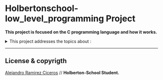 # Holbertonschool-low_level_programming Project

**This project is focused on the C programming language and how it works.**

<details>
<summary>This project addresses the topics about :</summary>
<br>

- [C Hello_World](https://github.com/FatChicken277/holbertonschool-low_level_programming/tree/master/0x00-hello_world)
- [C Variables, if, else, while](https://github.com/FatChicken277/holbertonschool-low_level_programming/tree/master/0x01-variables_if_else_while)
- [C Functions, nested loops](https://github.com/FatChicken277/holbertonschool-low_level_programming/tree/master/0x02-functions_nested_loops)
- [C Debugging](https://github.com/FatChicken277/holbertonschool-low_level_programming/tree/master/0x03-debugging)
- [C More functions, more nested loops](https://github.com/FatChicken277/holbertonschool-low_level_programming/tree/master/0x04-more_functions_nested_loops)
- [C Pointers, arrays and strings](https://github.com/FatChicken277/holbertonschool-low_level_programming/tree/master/0x05-pointers_arrays_strings)
- [C More pointers, arrays and strings](https://github.com/FatChicken277/holbertonschool-low_level_programming/tree/master/0x06-pointers_arrays_strings)
- [C Even more pointers, arrays and strings](https://github.com/FatChicken277/holbertonschool-low_level_programming/tree/master/0x07-pointers_arrays_strings)
- [C Recursion](https://github.com/FatChicken277/holbertonschool-low_level_programming/tree/master/0x08-recursion)
- [C Static libraries](https://github.com/FatChicken277/holbertonschool-low_level_programming/tree/master/0x09-static_libraries)
- [C Argc, argv](https://github.com/FatChicken277/holbertonschool-low_level_programming/tree/master/0x0A-argc_argv)

</details>

---

## License & copyrigth

[Alejandro Ramirez Ciceros](https://github.com/FatChicken277) // **Holberton-School Student.**